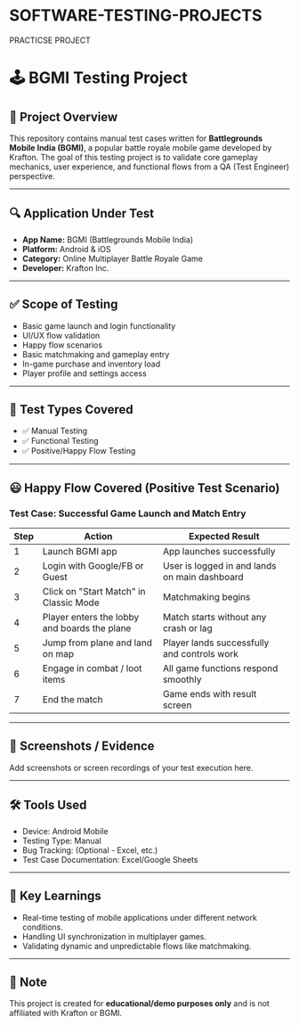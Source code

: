 # SOFTWARE-TESTING-PROJECTS
PRACTICSE PROJECT

# 🕹️ BGMI Testing Project

## 🎯 Project Overview
This repository contains manual test cases written for **Battlegrounds Mobile India (BGMI)**, a popular battle royale mobile game developed by Krafton. The goal of this testing project is to validate core gameplay mechanics, user experience, and functional flows from a QA (Test Engineer) perspective.

---

## 🔍 Application Under Test
- **App Name:** BGMI (Battlegrounds Mobile India)
- **Platform:** Android & iOS
- **Category:** Online Multiplayer Battle Royale Game
- **Developer:** Krafton Inc.

---

## ✅ Scope of Testing
- Basic game launch and login functionality
- UI/UX flow validation
- Happy flow scenarios
- Basic matchmaking and gameplay entry
- In-game purchase and inventory load
- Player profile and settings access

---

## 🧪 Test Types Covered
- ✅ Manual Testing
- ✅ Functional Testing
- ✅ Positive/Happy Flow Testing

---

## 😃 Happy Flow Covered (Positive Test Scenario)

### Test Case: Successful Game Launch and Match Entry

| Step | Action                                      | Expected Result                                 |
|------|---------------------------------------------|-------------------------------------------------|
| 1    | Launch BGMI app                             | App launches successfully                       |
| 2    | Login with Google/FB or Guest               | User is logged in and lands on main dashboard   |
| 3    | Click on "Start Match" in Classic Mode      | Matchmaking begins                              |
| 4    | Player enters the lobby and boards the plane| Match starts without any crash or lag           |
| 5    | Jump from plane and land on map             | Player lands successfully and controls work     |
| 6    | Engage in combat / loot items               | All game functions respond smoothly             |
| 7    | End the match                               | Game ends with result screen                    |

---

## 📸 Screenshots / Evidence 
Add screenshots or screen recordings of your test execution here.

---

## 🛠️ Tools Used
- Device: Android Mobile
- Testing Type: Manual
- Bug Tracking: (Optional - Excel, etc.)
- Test Case Documentation: Excel/Google Sheets

---

## 🧠 Key Learnings
- Real-time testing of mobile applications under different network conditions.
- Handling UI synchronization in multiplayer games.
- Validating dynamic and unpredictable flows like matchmaking.

---

## 📌 Note
This project is created for **educational/demo purposes only** and is not affiliated with Krafton or BGMI.

